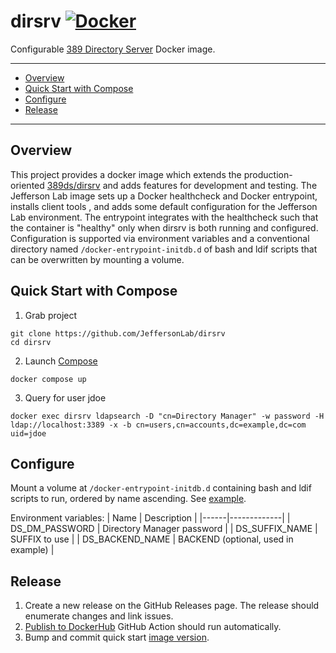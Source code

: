# dirsrv [![Docker](https://img.shields.io/docker/v/jeffersonlab/dirsrv?sort=semver&label=DockerHub)](https://hub.docker.com/r/jeffersonlab/dirsrv)
Configurable [389 Directory Server](https://www.port389.org/) Docker image.

---
 - [Overview](https://github.com/JeffersonLab/dirsrv#overview)
 - [Quick Start with Compose](https://github.com/JeffersonLab/dirsrv#quick-start-with-compose) 
 - [Configure](https://github.com/JeffersonLab/dirsrv#configure)
 - [Release](https://github.com/JeffersonLab/dirsrv#release)
---

## Overview
This project provides a docker image which extends the production-oriented [389ds/dirsrv](https://hub.docker.com/r/389ds/dirsrv) and adds features for development and testing.   The Jefferson Lab image sets up a Docker healthcheck and Docker entrypoint, installs client tools , and adds some default configuration for the Jefferson Lab environment.  The entrypoint integrates with the healthcheck such that the container is "healthy" only when dirsrv is both running and configured.  Configuration is supported via environment variables and a conventional directory named `/docker-entrypoint-initdb.d` of bash and ldif scripts that can be overwritten by mounting a volume.

## Quick Start with Compose
1. Grab project
```
git clone https://github.com/JeffersonLab/dirsrv
cd dirsrv
```
2. Launch [Compose](https://github.com/docker/compose)
```
docker compose up
```
3. Query for user jdoe
```
docker exec dirsrv ldapsearch -D "cn=Directory Manager" -w password -H ldap://localhost:3389 -x -b cn=users,cn=accounts,dc=example,dc=com uid=jdoe
```

## Configure
Mount a volume at `/docker-entrypoint-initdb.d` containing bash and ldif scripts to run, ordered by name ascending.  See [example](https://github.com/JeffersonLab/dirsrv/tree/main/scripts/example/docker-entrypoint-initdb.d).

Environment variables:
| Name | Description |
|------|-------------|
| DS_DM_PASSWORD | Directory Manager password |
| DS_SUFFIX_NAME | SUFFIX to use |
| DS_BACKEND_NAME | BACKEND (optional, used in example) |

## Release
1. Create a new release on the GitHub Releases page.  The release should enumerate changes and link issues.
1. [Publish to DockerHub](https://github.com/JeffersonLab/dirsrv/actions/workflows/docker-publish.yml) GitHub Action should run automatically. 
1. Bump and commit quick start [image version](https://github.com/JeffersonLab/dirsrv/blob/main/docker-compose.override.yml).
